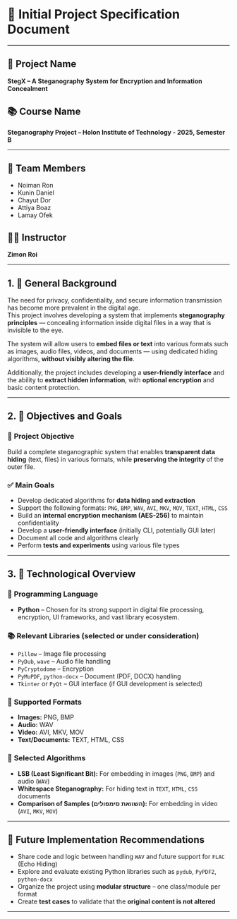 # 🧠 Initial Project Specification Document

---

## 📌 Project Name
**StegX – A Steganography System for Encryption and Information Concealment**

## 📚 Course Name
**Steganography Project – Holon Institute of Technology - 2025, Semester B**

---

## 👥 Team Members
- Noiman Ron  
- Kunin Daniel  
- Chayut Dor  
- Attiya Boaz  
- Lamay Ofek  

## 👨‍🏫 Instructor
**Zimon Roi**

---

## 1. 🧾 General Background

The need for privacy, confidentiality, and secure information transmission has become more prevalent in the digital age.  
This project involves developing a system that implements **steganography principles** — concealing information inside digital files in a way that is invisible to the eye.

The system will allow users to **embed files or text** into various formats such as images, audio files, videos, and documents — using dedicated hiding algorithms, **without visibly altering the file**.

Additionally, the project includes developing a **user-friendly interface** and the ability to **extract hidden information**, with **optional encryption** and basic content protection.

---

## 2. 🎯 Objectives and Goals

### 🎯 **Project Objective**
Build a complete steganographic system that enables **transparent data hiding** (text, files) in various formats, while **preserving the integrity** of the outer file.

### ✅ **Main Goals**
- Develop dedicated algorithms for **data hiding and extraction**
- Support the following formats: `PNG`, `BMP`, `WAV`, `AVI`, `MKV`, `MOV`, `TEXT`, `HTML`, `CSS`
- Build an **internal encryption mechanism (AES-256)** to maintain confidentiality
- Develop a **user-friendly interface** (initially CLI, potentially GUI later)
- Document all code and algorithms clearly
- Perform **tests and experiments** using various file types

---

## 3. 🧪 Technological Overview

### 🐍 **Programming Language**
- **Python** – Chosen for its strong support in digital file processing, encryption, UI frameworks, and vast library ecosystem.

### 📚 **Relevant Libraries (selected or under consideration)**
- `Pillow` – Image file processing  
- `PyDub`, `wave` – Audio file handling  
- `PyCryptodome` – Encryption  
- `PyMuPDF`, `python-docx` – Document (PDF, DOCX) handling  
- `Tkinter` or `PyQt` – GUI interface (if GUI development is selected)

### 📂 **Supported Formats**
- **Images:** PNG, BMP  
- **Audio:** WAV  
- **Video:** AVI, MKV, MOV  
- **Text/Documents:** TEXT, HTML, CSS  

### 🧠 **Selected Algorithms**
- **LSB (Least Significant Bit):** For embedding in images (`PNG`, `BMP`) and audio (`WAV`)  
- **Whitespace Steganography:** For hiding text in `TEXT`, `HTML`, `CSS` documents  
- **Comparison of Samples (השוואת סימפולים):** For embedding in video (`AVI`, `MKV`, `MOV`)

---

## 🔮 Future Implementation Recommendations
- Share code and logic between handling `WAV` and future support for `FLAC` (Echo Hiding)
- Explore and evaluate existing Python libraries such as `pydub`, `PyPDF2`, `python-docx`
- Organize the project using **modular structure** – one class/module per format
- Create **test cases** to validate that the **original content is not altered**

---
